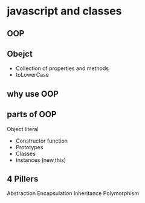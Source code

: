 # javascript and classes

## OOP

## Obejct
- Collection of properties and methods
- toLowerCase

## why use OOP

## parts of OOP
Object literal

- Constructor function
- Prototypes
- Classes
- Instances (new,this)

##  4 Pillers
Abstraction
Encapsulation
Inheritance
Polymorphism